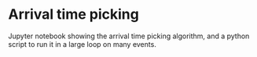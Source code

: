 # Arrival time picking

Jupyter notebook showing the arrival time picking algorithm, and a python script to run it in a large loop on many events.

